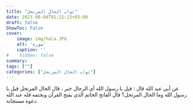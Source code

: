 ```yaml
---
title: "ثواب الحال المرتحل"
date: 2023-06-04T01:21:13+03:00
draft: false
ShowToc: False
cover:
    image: img/hala.JPG
    alt: 'صورة'
    caption: ''
#    hidden: false
summary: 
tags: [""]
categories: ["ثواب الحال المرتحل"]
---
```

عن أبي عبد الله
قال : قيل يا رسول الله أي الرجال خير ، قال الحال المرتحل قيل يا رسول الله
وما الحال المرتحل؟ قال الفاتح الخاتم الذي يفتح القرآن ويختمه فله
عند الله دعوة مستجابة.


